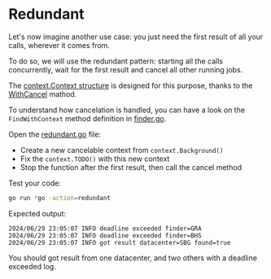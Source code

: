 # Redundant

Let's now imagine another use case: you just need the first result of all your calls, wherever it comes from.

To do so, we will use the redundant pattern: starting all the calls concurrently, wait for the first result and cancel all other running jobs.

The [context.Context structure](https://pkg.go.dev/context) is designed for this purpose, thanks to the [WithCancel](https://pkg.go.dev/context#WithCancel) mathod.

To understand how cancelation is handled, you can have a look on the `FindWithContext` method definition in [finder.go](finder.go).

Open the [redundant.go](./redundant.go) file:

- Create a new cancelable context from `context.Background()`
- Fix the `context.TODO()` with this new context
- Stop the function after the first result, then call the cancel method

Test your code:

```bash
go run *go -action=redundant
```

Expected output:

```
2024/06/29 23:05:07 INFO deadline exceeded finder=GRA
2024/06/29 23:05:07 INFO deadline exceeded finder=BHS
2024/06/29 23:05:07 INFO got result datacenter=SBG found=true
```

You should got result from one datacenter, and two others with a deadline exceeded log.
